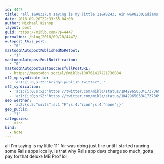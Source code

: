 ```yaml
---
id: 4447
title: 'all I&#8217;m saying is my little 11&#8243; Air w&#8230;&diams;'
date: 2018-09-20T22:33:35-04:00
author: Michael Bishop
layout: post
guid: https://miklb.com/?p=4447
permalink: /blog/2018/09/20/4447/
autopost_this_post:
  - "0"
mastodonAutopostPublishedNoRetoot:
  - "1"
mastodonAutopostPostNotification:
  - "0"
mastodonAutopostLastSuccessfullPostURL:
  - https://mastodon.social/@miklb/100761417521736084
mf2_mp-syndicate-to:
  - 'a:1:{i:0;s:22:"bridgy-publish_twitter";}'
mf2_syndication:
  - 'a:1:{i:0;s:52:"https://twitter.com/miklb/status/1042965053417373696";}'
  - 'a:1:{i:0;s:52:"https://twitter.com/miklb/status/1042965053417373696";}'
geo_weather:
  - 'a:2:{s:5:"units";s:1:"F";s:4:"icon";s:4:"none";}'
geo_public:
  - "1"
categories:
  - misc
kind:
  - Note
---
```

all I'm saying is my little 11" Air was doing just fine until I started running some Rails apps locally. Is that why Rails app devs charge so much, gotta pay for that deluxe MB Pro? lol